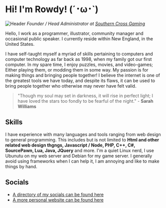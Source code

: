 # Hi! I'm Rowdy! (´･ω･`)
![Header](https://www.rowedahelicon.com/assets/images/github_banner.png)
*Founder / Head Administrator at [Southern Cross Gaming](https://www.scg.wtf)*

Hello, I work as a programmer, illustrator, community manager and occasional public speaker. I currently reside within New England, in the United States.

I have self-taught myself a myriad of skills pertaining to computers and computer technology as far back as 1998, when my family got our first computer. In my spare time, I enjoy puzzles, movies, and video-games; Either playing them, or modding them in some way. My passion is for making things and bringing people together! I believe the internet is one of the greatest tools we have today, and despite its flaws, it can be used to bring people together who otherwise may never have felt valid.

> "Though my soul may set in darkness, it will rise in perfect light; I have loved the stars too fondly to be fearful of the night​." - **Sarah Williams**

## Skills
I have experience with many languages and tools ranging from web design to general programming. This includes but is not limited to **Html and other related web design thgngs, Javascript / Node, PHP, C++, C#, SourcePawn, Lua, Java, JQuery** and more. I'm a quiet Linux nerd, I use Ubunutu on my web server and Debian for my game server. I generally avoid using frameworks when I can help it, I am annoying and like to make things by hand.

## Socials
- [A directory of my socials can be found here](https://rowdythecrux.dev)
- [A more personal website can be found here](https://rowedahelicon.com)
